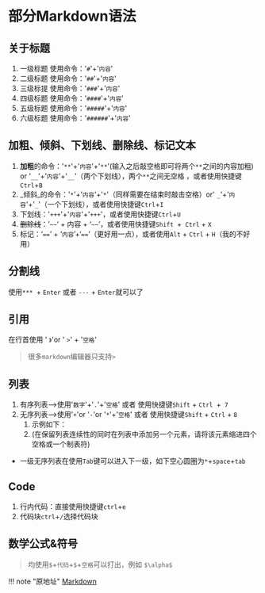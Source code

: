 # 部分Markdown语法

## 关于标题
1. 一级标题 使用命令：'`#`'+'`内容`'
1. 二级标题 使用命令：'`##`'+'`内容`'
2. 三级标提 使用命令：'`###`'+'`内容`'
3. 四级标题 使用命令：'`####`'+'`内容`'
4. 五级标题 使用命令：'`#####`'+'`内容`'
5. 六级标题 使用命令：'`######`'+'`内容`'


## 加粗、倾斜、下划线、删除线、标记文本

1. **加粗**的命令：'`**`'+'`内容`'+'`**`'(输入之后敲空格即可将两个`**`之间的内容加粗) or '`__`'+'`内容`'+'`__`'（两个下划线），两个`**`之间无空格 ，或者使用快捷键`Ctrl`+`B`
2. _倾斜_的命令：'`*`'+'`内容`'+'`*`'（同样需要在结束时敲击空格）or' `_`'+'`内容`'+'`_`'（一个下划线），或者使用快捷键`Ctrl`+`I`
3. 下划线：'`+++`'+'`内容`'+'`+++`'，或者使用快捷键`Ctrl`+`U`
4. ~~删除线~~：’`~~`‘ + 内容 + ‘`~~`’，或者使用快捷键`Shift `+` Ctrl` + `X`
5. 标记：‘`==`’ + ‘`内容`’+‘`==`’（更好用一点），或者使用`Alt` + `Ctrl` + `H`（我的不好用）


## 分割线
使用`*** `+ `Enter` 或者 `---` + `Enter`就可以了


## 引用
在行首使用 ' `》`'or ' `>`' + '`空格`'
> 很多`markdown`编辑器只支持`>`



## 列表

1. 有序列表-->使用'`数字`'+'`.`'+'`空格`' 或者 使用快捷键`Shift` + `Ctrl `+` 7`
2. 无序列表-->使用'`+`'or '`-`'or '`*`'+'`空格`' 或者 使用快捷键`Shift` + `Ctrl` + `8`
   1. 示例如下：
   2. (在保留列表连续性的同时在列表中添加另一个元素，请将该元素缩进四个空格或一个制表符)
- 一级无序列表在使用`Tab`键可以进入下一级，如下空心圆圈为`*`+`space`+`tab`


## Code

1. 行内代码：直接使用快捷键`ctrl`+`e`
2. 代码块`ctrl`+`/`选择代码块


## 数学公式&符号
> 均使用`$`+`代码`+`$`+`空格`可以打出，例如 `$\alpha$`

!!! note "原地址"
    [Markdown](https://www.yuque.com/2002_08_12/triviality/fzr6b6)

